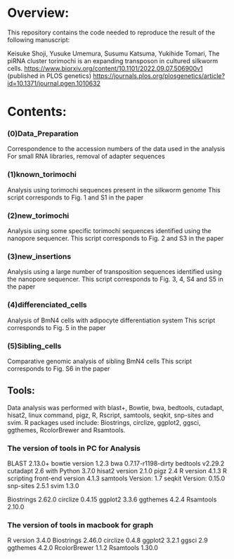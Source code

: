 # Overview:

This repository contains the code needed to reproduce the result of the following manuscript:

Keisuke Shoji, Yusuke Umemura, Susumu Katsuma, Yukihide Tomari, The piRNA cluster torimochi is an expanding transposon in cultured silkworm cells. 
https://www.biorxiv.org/content/10.1101/2022.09.07.506900v1
(published in PLOS genetics)
https://journals.plos.org/plosgenetics/article?id=10.1371/journal.pgen.1010632

# Contents:

### (0)Data_Preparation
Correspondence to the accession numbers of the data used in the analysis
For small RNA libraries, removal of adapter sequences

### (1)known_torimochi
Analysis using torimochi sequences present in the silkworm genome
This script corresponds to Fig. 1 and S1 in the paper
### (2)new_torimochi
Analysis using some specific torimochi sequences identified using the nanopore sequencer.
This script corresponds to Fig. 2 and S3 in the paper
### (3)new_insertions
Analysis using a large number of transposition sequences identified using the nanopore sequencer.
This script corresponds to Fig. 3, 4, S4 and S5 in the paper
### (4)differenciated_cells
Analysis of BmN4 cells with adipocyte differentiation system
This script corresponds to Fig. 5 in the paper
### (5)Sibling_cells
Comparative genomic analysis of sibling BmN4 cells
This script corresponds to Fig. S6 in the paper

## Tools:
Data analysis was performed with blast+, Bowtie, bwa, bedtools, cutadapt, hisat2, linux command, pigz, R, Rscript, samtools, seqkit, snp-sites and svim.
R packages used include: Biostrings, circlize, ggplot2, ggsci, ggthemes, RcolorBrewer and Rsamtools.


### The version of tools in PC for Analysis
BLAST 2.13.0+
bowtie version 1.2.3
bwa 0.7.17-r1198-dirty
bedtools v2.29.2
cutadapt 2.6 with Python 3.7.0
hisat2 version 2.1.0
pigz 2.4
R version 4.1.3 
R scripting front-end version 4.1.3
samtools Version: 1.7 
seqkit Version: 0.15.0
snp-sites 2.5.1
svim 1.3.0

Biostrings 2.62.0
circlize 0.4.15
ggplot2 3.3.6
ggthemes 4.2.4
Rsamtools 2.10.0
 
### The version of tools in macbook for graph
R version 3.4.0
Biostrings 2.46.0
circlize 0.4.8
ggplot2 3.2.1
ggsci 2.9
ggthemes 4.2.0
RcolorBrewer 1.1.2
Rsamtools 1.30.0
